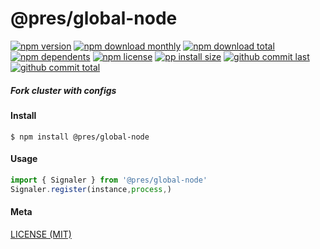 # @pres/global-node

[![npm version][badge-npm-version]][url-npm]
[![npm download monthly][badge-npm-download-monthly]][url-npm]
[![npm download total][badge-npm-download-total]][url-npm]
[![npm dependents][badge-npm-dependents]][url-github]
[![npm license][badge-npm-license]][url-npm]
[![pp install size][badge-pp-install-size]][url-pp]
[![github commit last][badge-github-last-commit]][url-github]
[![github commit total][badge-github-commit-count]][url-github]

[//]: <> (Shields)

[badge-npm-version]: https://flat.badgen.net/npm/v/@pres/global-node

[badge-npm-download-monthly]: https://flat.badgen.net/npm/dm/@pres/global-node

[badge-npm-download-total]:https://flat.badgen.net/npm/dt/@pres/global-node

[badge-npm-dependents]: https://flat.badgen.net/npm/dependents/@pres/global-node

[badge-npm-license]: https://flat.badgen.net/npm/license/@pres/global-node

[badge-pp-install-size]: https://flat.badgen.net/packagephobia/install/@pres/global-node

[badge-github-last-commit]: https://flat.badgen.net/github/last-commit/hoyeungw/pres

[badge-github-commit-count]: https://flat.badgen.net/github/commits/hoyeungw/pres

[//]: <> (Link)

[url-npm]: https://npmjs.org/package/@pres/global-node

[url-pp]: https://packagephobia.now.sh/result?p=@pres/global-node

[url-github]: https://github.com/hoyeungw/pres

##### Fork cluster with configs

#### Install

```console
$ npm install @pres/global-node
```

#### Usage

```js
import { Signaler } from '@pres/global-node'
Signaler.register(instance,process,)
```

#### Meta

[LICENSE (MIT)](LICENSE)
